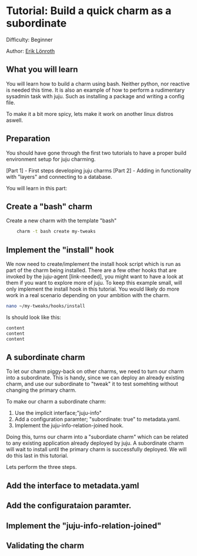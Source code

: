 # Tutorial: Build a quick charm as a subordinate

Difficulty: Beginner

Author: [Erik Lönroth](http://eriklonroth.wordpress.com)

## What you will learn

You will learn how to build a charm using bash. Neither python, nor reactive is needed this time. It is also an example of how to perform a rudimentary sysadmin task with juju. Such as installing a package and writing a config file.

To make it a bit more spicy, lets make it work on another linux distros aswell.

## Preparation
You should have gone through the first two tutorials to have a proper build environment setup for juju charming.

[Part 1] - First steps developing juju charms
[Part 2] - Adding in functionality with "layers" and connecting to a database.

You will learn in this part:

## Create a "bash" charm
Create a new charm with the template "bash"
```bash
    charm -t bash create my-tweaks
```

## Implement the "install" hook
We now need to create/implement the install hook script which is run as part of the charm being installed. There are a few other hooks that are invoked by the juju-agent [link-needed], you might want to have a look at them if you want to explore more of juju. To keep this example small, will only implement the install hook in this tutorial. You would likely do more work in a real scenario depending on your ambition with the charm.
```bash
nano ~/my-tweaks/hooks/install
```
Is should look like this:
```bash
content
content
content
```


## A subordinate charm
To let our charm piggy-back on other charms, we need to turn our charm into a subordinate. This is handy, since we can deploy an already existing charm, and use our subordinate to "tweak" it to test somehting without changing the primary charm. 

To make our charm a subordinate charm:

1. Use the implicit interface;"juju-info" 
2. Add a configuration paramter; "subordinate: true" to metadata.yaml.
3. Implement the juju-info-relation-joined hook.

Doing this, turns our charm into a "subordiate charm" which can be related to any existing application already deployed by juju. A subordinate charm will wait to install until the primary charm is successfully deployed. We will do this last in this tutorial.

Lets perform the three steps.
## Add the interface to metadata.yaml
## Add the configurataion paramter.
## Implement the "juju-info-relation-joined"

## Validating the charm